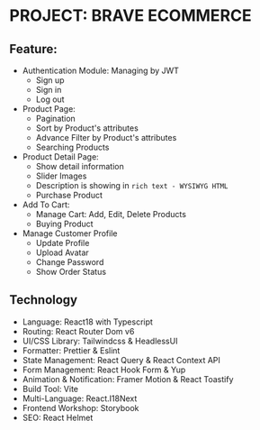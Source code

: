# PROJECT: BRAVE ECOMMERCE

## Feature:

- Authentication Module: Managing by JWT
  - Sign up
  - Sign in
  - Log out
- Product Page:
  - Pagination
  - Sort by Product's attributes
  - Advance Filter by Product's attributes
  - Searching Products
- Product Detail Page:
  - Show detail information
  - Slider Images
  - Description is showing in `rich text - WYSIWYG HTML`
  - Purchase Product
- Add To Cart:
  - Manage Cart: Add, Edit, Delete Products
  - Buying Product
- Manage Customer Profile
  - Update Profile
  - Upload Avatar
  - Change Password
  - Show Order Status

## Technology

- Language: React18 with Typescript
- Routing: React Router Dom v6
- UI/CSS Library: Tailwindcss & HeadlessUI
- Formatter: Prettier & Eslint
- State Management: React Query & React Context API
- Form Management: React Hook Form & Yup
- Animation & Notification: Framer Motion & React Toastify
- Build Tool: Vite
- Multi-Language: React.I18Next
- Frontend Workshop: Storybook
- SEO: React Helmet
